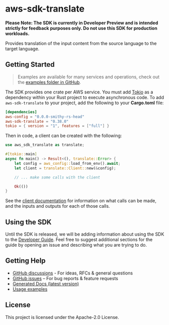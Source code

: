 # aws-sdk-translate

**Please Note: The SDK is currently in Developer Preview and is intended strictly for
feedback purposes only. Do not use this SDK for production workloads.**

Provides translation of the input content from the source language to the target language.

## Getting Started

> Examples are available for many services and operations, check out the
> [examples folder in GitHub](https://github.com/awslabs/aws-sdk-rust/tree/main/examples).

The SDK provides one crate per AWS service. You must add [Tokio](https://crates.io/crates/tokio)
as a dependency within your Rust project to execute asynchronous code. To add `aws-sdk-translate` to
your project, add the following to your **Cargo.toml** file:

```toml
[dependencies]
aws-config = "0.0.0-smithy-rs-head"
aws-sdk-translate = "0.38.0"
tokio = { version = "1", features = ["full"] }
```

Then in code, a client can be created with the following:

```rust
use aws_sdk_translate as translate;

#[tokio::main]
async fn main() -> Result<(), translate::Error> {
    let config = aws_config::load_from_env().await;
    let client = translate::Client::new(&config);

    // ... make some calls with the client

    Ok(())
}
```

See the [client documentation](https://docs.rs/aws-sdk-translate/latest/aws_sdk_translate/client/struct.Client.html)
for information on what calls can be made, and the inputs and outputs for each of those calls.

## Using the SDK

Until the SDK is released, we will be adding information about using the SDK to the
[Developer Guide](https://docs.aws.amazon.com/sdk-for-rust/latest/dg/welcome.html). Feel free to suggest
additional sections for the guide by opening an issue and describing what you are trying to do.

## Getting Help

* [GitHub discussions](https://github.com/awslabs/aws-sdk-rust/discussions) - For ideas, RFCs & general questions
* [GitHub issues](https://github.com/awslabs/aws-sdk-rust/issues/new/choose) – For bug reports & feature requests
* [Generated Docs (latest version)](https://awslabs.github.io/aws-sdk-rust/)
* [Usage examples](https://github.com/awslabs/aws-sdk-rust/tree/main/examples)

## License

This project is licensed under the Apache-2.0 License.

